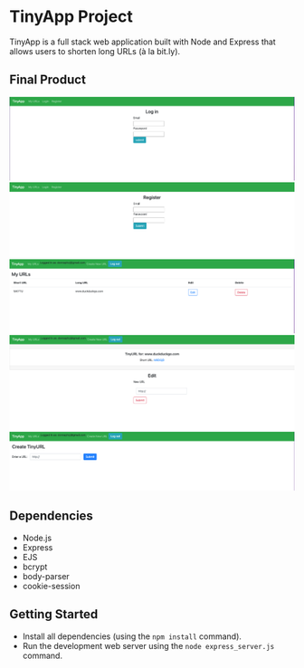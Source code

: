 # TinyApp Project

TinyApp is a full stack web application built with Node and Express that allows users to shorten long URLs (à la bit.ly).

## Final Product

!["Log in Page"](/image//Screen%20Shot%202022-05-07%20at%209.29.02%20PM.png)
!["Register Page"](/image//Screen%20Shot%202022-05-07%20at%209.31.23%20PM.png)
!["Main Page"](/image//Screen%20Shot%202022-05-07%20at%209.29.34%20PM.png)
!["Edit Page"](/image//Screen%20Shot%202022-05-07%20at%209.33.01%20PM.png)
!["Create a new URL page"](/Screen%20Shot%202022-05-07%20at%209.33.42%20PM.png)

## Dependencies

- Node.js
- Express
- EJS
- bcrypt
- body-parser
- cookie-session

## Getting Started

- Install all dependencies (using the `npm install` command).
- Run the development web server using the `node express_server.js` command.
